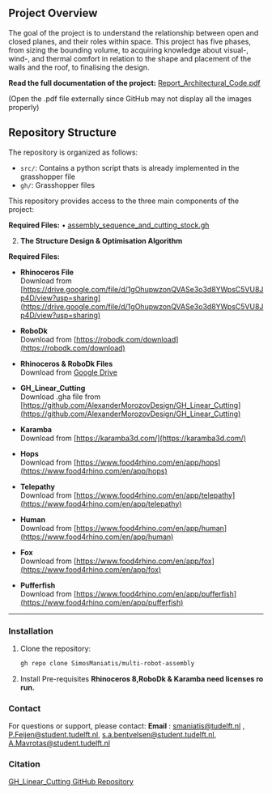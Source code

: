 ## Project Overview
The goal of the project is to understand the relationship between open and closed planes, and their roles within space. This project has five phases, from sizing the bounding volume, to acquiring knowledge about visual-, wind-, and thermal comfort in relation to the shape and placement of the walls and the roof, to finalising the design.

**Read the full documentation of the project:**
[Report_Architectural_Code.pdf](https://github.com/SimosManiatis/architectural-code/blob/main/Report_Architectural_Code.pdf)

(Open the .pdf file externally since GitHub may not display all the images properly)

## Repository Structure

The repository is organized as follows:

- `src/`: Contains a python script thats is already implemented in the grasshopper file
- `gh/`: Grasshopper files

This repository provides access to the three main components of the project:

**Required Files:**
  • [assembly_sequence_and_cutting_stock.gh](https://github.com/SimosManiatis/multi-robot-assembly/blob/main/gh/assembly_sequence/assembly_sequence_and_cutting_stock.gh)

2) **The Structure Design & Optimisation Algorithm**

**Required Files:**

- **Rhinoceros File**  
  Download from [https://drive.google.com/file/d/1gOhupwzonQVASe3o3d8YWpsC5VU8Jp4D/view?usp=sharing](https://drive.google.com/file/d/1gOhupwzonQVASe3o3d8YWpsC5VU8Jp4D/view?usp=sharing)

- **RoboDk**  
  Download from [https://robodk.com/download](https://robodk.com/download)

- **Rhinoceros & RoboDk Files**  
  Download from [Google Drive](https://drive.google.com/drive/folders/1hj0ywdX9TM16v8JOCXHmmRV7WWfTj7M6?usp=drive_link)

- **GH_Linear_Cutting**  
  Download .gha file from [https://github.com/AlexanderMorozovDesign/GH_Linear_Cutting](https://github.com/AlexanderMorozovDesign/GH_Linear_Cutting)

- **Karamba**  
  Download from [https://karamba3d.com/](https://karamba3d.com/)

- **Hops**  
  Download from [https://www.food4rhino.com/en/app/hops](https://www.food4rhino.com/en/app/hops)

- **Telepathy**  
  Download from [https://www.food4rhino.com/en/app/telepathy](https://www.food4rhino.com/en/app/telepathy)

- **Human**  
  Download from [https://www.food4rhino.com/en/app/human](https://www.food4rhino.com/en/app/human)

- **Fox**  
  Download from [https://www.food4rhino.com/en/app/fox](https://www.food4rhino.com/en/app/fox)

- **Pufferfish**  
  Download from [https://www.food4rhino.com/en/app/pufferfish](https://www.food4rhino.com/en/app/pufferfish)

---

### Installation

1. Clone the repository:
   ```bash
   gh repo clone SimosManiatis/multi-robot-assembly

2. Install Pre-requisites
**Rhinoceros 8,RoboDk & Karamba need licenses ro run.**

### Contact

For questions or support, please contact:
**Email** : smaniatis@tudelft.nl , P.Feijen@student.tudelft.nl, s.a.bentvelsen@student.tudelft.nl, A.Mavrotas@student.tudelft.nl

### Citation 
[GH_Linear_Cutting GitHub Repository](https://github.com/AlexanderMorozovDesign/GH_Linear_Cutting)
